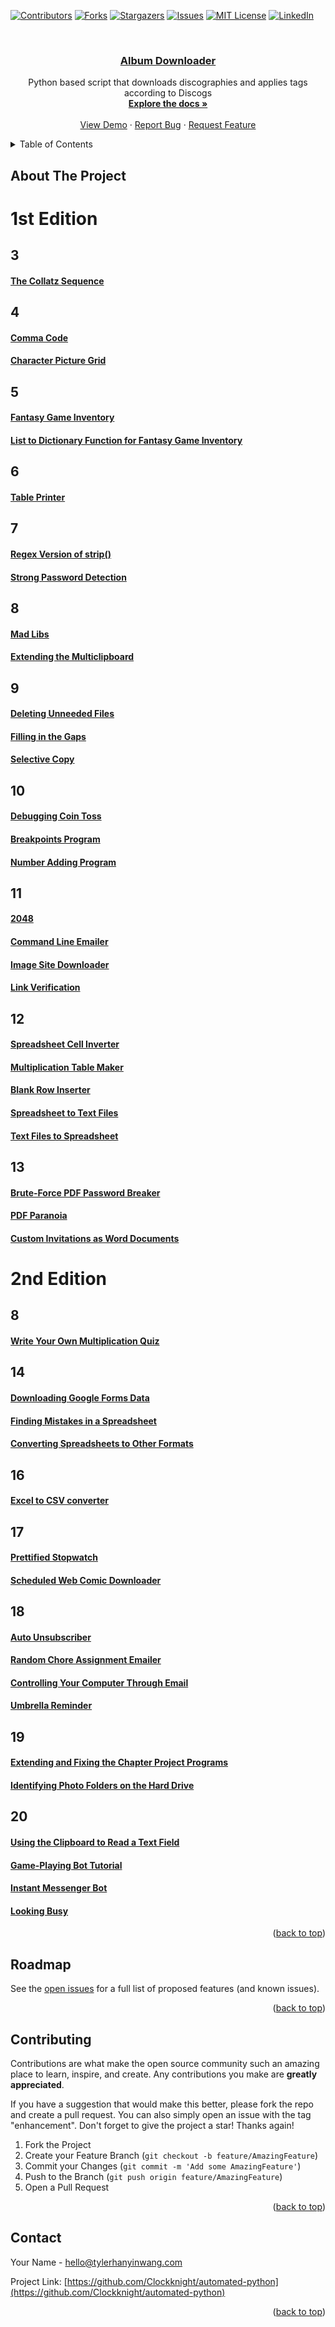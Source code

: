 <div id="top"></div>
<!--
*** Thanks for checking out the Best-README-Template. If you have a suggestion
*** that would make this better, please fork the repo and create a pull request
*** or simply open an issue with the tag "enhancement".
*** Don't forget to give the project a star!
*** Thanks again! Now go create something AMAZING! :D
-->



<!-- PROJECT SHIELDS -->
<!--
*** I'm using markdown "reference style" links for readability.
*** Reference links are enclosed in brackets [ ] instead of parentheses ( ).
*** See the bottom of this document for the declaration of the reference variables
*** for contributors-url, forks-url, etc. This is an optional, concise syntax you may use.
*** https://www.markdownguide.org/basic-syntax/#reference-style-links
-->
[![Contributors][contributors-shield]][contributors-url]
[![Forks][forks-shield]][forks-url]
[![Stargazers][stars-shield]][stars-url]
[![Issues][issues-shield]][issues-url]
[![MIT License][license-shield]][license-url]
[![LinkedIn][linkedin-shield]][linkedin-url]


<!-- PROJECT LOGO -->
<br />
<div align="center">
<a href="https://github.com/Clockknight/automated-python">
<h3 align="center">Album Downloader
</h3></a>

  <p align="center">
    Python based script that downloads discographies and applies tags according to Discogs
    <br />
    <a href="https://github.com/Clockknight/automated-python"><strong>Explore the docs »</strong></a>
    <br />
    <br />
    <a href="https://github.com/Clockknight/automated-python">View Demo</a>
    ·
    <a href="https://github.com/Clockknight/automated-python/issues">Report Bug</a>
    ·
    <a href="https://github.com/Clockknight/automated-python/issues">Request Feature</a>
  </p>
</div>



<!-- TABLE OF CONTENTS -->
<details>
  <summary>Table of Contents</summary>
  <ol>
    <li>
      <a href="#about-the-project">About The Project</a>
      <ul>
        <li><a href="#built-with">Built With</a></li>
      </ul>
    </li>
    <li>
      <a href="#getting-started">Getting Started</a>
      <ul>
        <li><a href="#prerequisites">Prerequisites</a></li>
        <li><a href="#installation">Installation</a></li>
      </ul>
    </li>
    <li><a href="#usage">Usage</a></li>
    <li><a href="#roadmap">Roadmap</a></li>
    <li><a href="#contributing">Contributing</a></li>
    <li><a href="#license">License</a></li>
    <li><a href="#contact">Contact</a></li>
  </ol>
</details>



<!-- ABOUT THE PROJECT -->
## About The Project

<!-- [![Product Name Screen Shot][product-screenshot]](https://Clockknight.github.io) -->

# 1st Edition
## 3
#### [The Collatz Sequence](https://github.com/Clockknight/Automated-python/tree/master/1e/Collatz)

##  4
#### [Comma Code](https://github.com/Clockknight/Automated-python/tree/master/1e/Comma)
#### [Character Picture Grid](https://github.com/Clockknight/Automated-python/tree/master/1e/Grid)


## 5
#### [Fantasy Game Inventory](https://github.com/Clockknight/Automated-python/tree/master/1e/Fantasy-Inventory)
#### [List to Dictionary Function for Fantasy Game Inventory](https://github.com/Clockknight/Automated-python/tree/master/1e/List-to-Dictionary)

## 6
#### [Table Printer](https://github.com/Clockknight/Automated-python/tree/master/1e/Table-Printer)

## 7
#### [Regex Version of strip()](https://github.com/Clockknight/Automated-python/tree/master/1e/Regex-Strip)
#### [Strong Password Detection](https://github.com/Clockknight/Automated-python/tree/master/1e/Strong-Password)

## 8
#### [Mad Libs](https://github.com/Clockknight/Automated-python/tree/master/1e/Mad-Libs)
#### [Extending the Multiclipboard](https://github.com/Clockknight/Automated-python/tree/master/1e/Multi-Clipboard)

## 9
#### [Deleting Unneeded Files](https://github.com/Clockknight/Automated-python/tree/master/1e/Delete-Files)
#### [Filling in the Gaps ](https://github.com/Clockknight/Automated-python/tree/master/1e/Filling-Gaps)
#### [Selective Copy](https://github.com/Clockknight/Automated-python/tree/master/1e/Selective-Copy)

## 10
#### [Debugging Coin Toss](https://github.com/Clockknight/Automated-python/tree/master/1e/Coin-Toss)
#### [Breakpoints Program](https://github.com/Clockknight/Automated-python/tree/master/1e/Breakpoints)
#### [Number Adding Program](https://github.com/Clockknight/Automated-python/tree/master/1e/Number-Adding)

## 11
#### [2048](https://github.com/Clockknight/Automated-python/tree/master/1e/2048)
#### [Command Line Emailer](https://github.com/Clockknight/Automated-python/tree/master/1e/Command-Email)
#### [Image Site Downloader](https://github.com/Clockknight/Automated-python/tree/master/1e/Image-Downloader)
#### [Link Verification](https://github.com/Clockknight/Automated-python/tree/master/1e/Link-Verifier)

## 12
#### [Spreadsheet Cell Inverter](https://github.com/Clockknight/Automated-python/tree/master/1e/Cell-Inverter)
#### [Multiplication Table Maker](https://github.com/Clockknight/Automated-python/tree/master/1e/Multiplication-Table)
#### [Blank Row Inserter](https://github.com/Clockknight/Automated-python/tree/master/1e/Row-Inserter)
#### [Spreadsheet to Text Files](https://github.com/Clockknight/Automated-python/tree/master/1e/Spreadsheet-to-Text)
#### [Text Files to Spreadsheet](https://github.com/Clockknight/Automated-python/tree/master/1e/Text-to-Spreadsheet)

## 13
#### [Brute-Force PDF Password Breaker](https://github.com/Clockknight/Automated-python/tree/master/1e/Brute-Force)
#### [PDF Paranoia](https://github.com/Clockknightg/Automated-python/tree/master/1e/PDF-aranoia)
#### [Custom Invitations as Word Documents](https://github.com/Clockknight/Automated-python/tree/master/1e/Word-Invitations)


# 2nd Edition
## 8
#### [Write Your Own Multiplication Quiz](https://github.com/Clockknight/Automated-python/tree/master/2e/Multiplication-Quiz)

## 14
#### [Downloading Google Forms Data](https://github.com/Clockknight/Automated-python/tree/master/2e/Google-Form)
#### [Finding Mistakes in a Spreadsheet](https://github.com/Clockknight/Automated-python/tree/master/2e/Mistake-Finder)
#### [Converting Spreadsheets to Other Formats](https://github.com/Clockknight/Automated-python/tree/master/2e/spreadsheet-converter)

## 16
#### [Excel to CSV converter](https://github.com/Clockknight/Automated-python/tree/master/2e/Excel-CSV)

## 17
#### [Prettified Stopwatch](https://github.com/Clockknight/Automated-python/tree/master/2e/Prettified-Stopwatch)
#### [Scheduled Web Comic Downloader](https://github.com/Clockknight/Automated-python/tree/master/2e/Webcomic-Downloader)

## 18
#### [Auto Unsubscriber](https://github.com/Clockknight/Automated-python/2e/Auto-Unsubscriber)
#### [Random Chore Assignment Emailer](https://github.com/Clockknight/Automated-python/2e/Chore-Emailer)
#### [Controlling Your Computer Through Email](https://github.com/Clockknight/Automated-python/tree/master/2e/Computer-Controller)
#### [Umbrella Reminder](https://github.com/Clockknight/Automated-python/tree/master/2e/Umbrella-Reminder)

## 19
#### [Extending and Fixing the Chapter Project Programs](https://github.com/Clockknight/Automated-python/tree/master/2e/Extended-Resize)
#### [Identifying Photo Folders on the Hard Drive](https://github.com/Clockknight/Automated-python/tree/master/2e/Photo-Folder-Finder)

## 20
#### [Using the Clipboard to Read a Text Field](https://github.com/Clockknight/Automated-python/tree/master/2e/Clipboard-Reader)
#### [Game-Playing Bot Tutorial](https://github.com/Clockknight/Automated-python/tree/master/2e/Game-Playing-Bot)
#### [Instant Messenger Bot](https://github.com/Clockknight/Automated-python/tree/master/2e/Instant-Messenger-Bot)
#### [Looking Busy](https://github.com/Clockknight/Automated-python/tree/master/2e/Looking-Busy)

<p align="right">(<a href="#top">back to top</a>)</p>




<!-- ROADMAP -->
## Roadmap

See the [open issues](https://github.com/Clockknight/automated-python/issues) for a full list of proposed features (and known issues).

<p align="right">(<a href="#top">back to top</a>)</p>



<!-- CONTRIBUTING -->
## Contributing

Contributions are what make the open source community such an amazing place to learn, inspire, and create. Any contributions you make are **greatly appreciated**.

If you have a suggestion that would make this better, please fork the repo and create a pull request. You can also simply open an issue with the tag "enhancement".
Don't forget to give the project a star! Thanks again!

1. Fork the Project
2. Create your Feature Branch (`git checkout -b feature/AmazingFeature`)
3. Commit your Changes (`git commit -m 'Add some AmazingFeature'`)
4. Push to the Branch (`git push origin feature/AmazingFeature`)
5. Open a Pull Request

<p align="right">(<a href="#top">back to top</a>)</p>





<!-- CONTACT -->
## Contact

Your Name - hello@tylerhanyinwang.com

Project Link: [https://github.com/Clockknight/automated-python](https://github.com/Clockknight/automated-python)

<p align="right">(<a href="#top">back to top</a>)</p>



<!-- MARKDOWN LINKS & IMAGES -->
<!-- https://www.markdownguide.org/basic-syntax/#reference-style-links -->
[contributors-shield]: https://img.shields.io/github/contributors/Clockknight/automated-python.svg?style=for-the-badge
[contributors-url]: https://github.com/Clockknight/automated-python/graphs/contributors
[forks-shield]: https://img.shields.io/github/forks/Clockknight/automated-python.svg?style=for-the-badge
[forks-url]: https://github.com/Clockknight/automated-python/network/members
[stars-shield]: https://img.shields.io/github/stars/Clockknight/automated-python.svg?style=for-the-badge
[stars-url]: https://github.com/Clockknight/automated-python/stargazers
[issues-shield]: https://img.shields.io/github/issues/Clockknight/automated-python.svg?style=for-the-badge
[issues-url]: https://github.com/Clockknight/automated-python/issues
[license-shield]: https://img.shields.io/github/license/Clockknight/automated-python.svg?style=for-the-badge
[license-url]: https://github.com/Clockknight/automated-python/blob/master/LICENSE.txt
[linkedin-shield]: https://img.shields.io/badge/-LinkedIn-black.svg?style=for-the-badge&logo=linkedin&colorB=555
[linkedin-url]: https://linkedin.com/in/tyler-wang-b3241963
[product-screenshot]: assets/screenshot.png